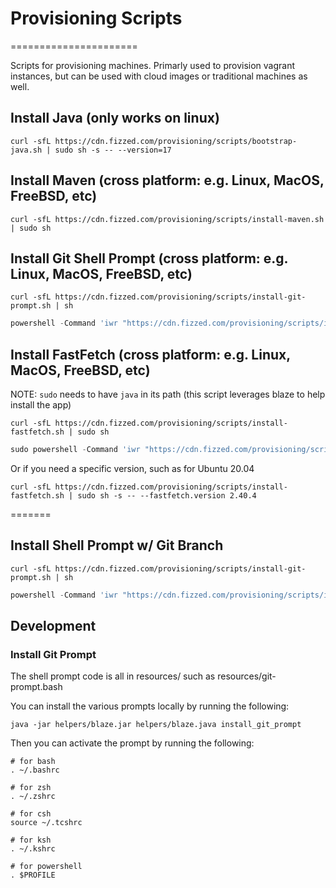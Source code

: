 # Provisioning Scripts
======================

Scripts for provisioning machines.  Primarly used to provision vagrant instances,
but can be used with cloud images or traditional machines as well.

## Install Java (only works on linux)

```shell
curl -sfL https://cdn.fizzed.com/provisioning/scripts/bootstrap-java.sh | sudo sh -s -- --version=17
```


## Install Maven (cross platform: e.g. Linux, MacOS, FreeBSD, etc)

```shell
curl -sfL https://cdn.fizzed.com/provisioning/scripts/install-maven.sh | sudo sh
```


## Install Git Shell Prompt (cross platform: e.g. Linux, MacOS, FreeBSD, etc)

```shell
curl -sfL https://cdn.fizzed.com/provisioning/scripts/install-git-prompt.sh | sh
```

```powershell
powershell -Command 'iwr "https://cdn.fizzed.com/provisioning/scripts/install-git-prompt.ps1" | iex'
```



## Install FastFetch (cross platform: e.g. Linux, MacOS, FreeBSD, etc)

NOTE: `sudo` needs to have `java` in its path (this script leverages blaze to help install the app)

```shell
curl -sfL https://cdn.fizzed.com/provisioning/scripts/install-fastfetch.sh | sudo sh
```

```powershell
sudo powershell -Command 'iwr "https://cdn.fizzed.com/provisioning/scripts/install-fastfetch.ps1" | iex'
```

Or if you need a specific version, such as for Ubuntu 20.04

```shell
curl -sfL https://cdn.fizzed.com/provisioning/scripts/install-fastfetch.sh | sudo sh -s -- --fastfetch.version 2.40.4
```


=======

## Install Shell Prompt w/ Git Branch

```shell
curl -sfL https://cdn.fizzed.com/provisioning/scripts/install-git-prompt.sh | sh
```

```powershell
powershell -Command 'iwr "https://cdn.fizzed.com/provisioning/scripts/install-git-prompt.ps1" | iex'
```


## Development

### Install Git Prompt

The shell prompt code is all in resources/ such as resources/git-prompt.bash

You can install the various prompts locally by running the following:

```
java -jar helpers/blaze.jar helpers/blaze.java install_git_prompt
```

Then you can activate the prompt by running the following:

```
# for bash
. ~/.bashrc

# for zsh
. ~/.zshrc

# for csh
source ~/.tcshrc

# for ksh
. ~/.kshrc

# for powershell
. $PROFILE
```